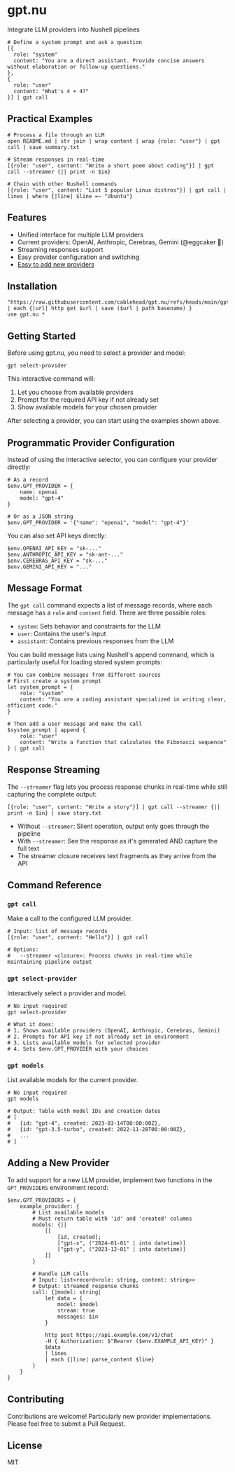 # gpt.nu

Integrate LLM providers into Nushell pipelines

```nu
# Define a system prompt and ask a question
[{
  role: "system"
  content: "You are a direct assistant. Provide concise answers without elaboration or follow-up questions."
},
{
  role: "user"
  content: "What's 4 + 4?"
}] | gpt call
```

## Practical Examples

```nu
# Process a file through an LLM
open README.md | str join | wrap content | wrap {role: "user"} | gpt call | save summary.txt

# Stream responses in real-time
[{role: "user", content: "Write a short poem about coding"}] | gpt call --streamer {|| print -n $in}

# Chain with other Nushell commands
[{role: "user", content: "List 5 popular Linux distros"}] | gpt call | lines | where {|line| $line =~ "Ubuntu"}
```

## Features

- Unified interface for multiple LLM providers
- Current providers: OpenAI, Anthropic, Cerebras, Gemini (@eggcaker 🙏)
- Streaming responses support
- Easy provider configuration and switching
- [Easy to add new providers](#adding-a-new-provider)

## Installation

```nu
"https://raw.githubusercontent.com/cablehead/gpt.nu/refs/heads/main/gpt.nu" | each {|url| http get $url | save ($url | path basename) }
use gpt.nu *
```

## Getting Started

Before using gpt.nu, you need to select a provider and model:

```nu
gpt select-provider
```

This interactive command will:
1. Let you choose from available providers
2. Prompt for the required API key if not already set
3. Show available models for your chosen provider

After selecting a provider, you can start using the examples shown above.

## Programmatic Provider Configuration

Instead of using the interactive selector, you can configure your provider
directly:

```nu
# As a record
$env.GPT_PROVIDER = {
    name: openai
    model: "gpt-4"
}

# Or as a JSON string
$env.GPT_PROVIDER = '{"name": "openai", "model": "gpt-4"}'
```

You can also set API keys directly:

```nu
$env.OPENAI_API_KEY = "sk-..."
$env.ANTHROPIC_API_KEY = "sk-ant-..."
$env.CEREBRAS_API_KEY = "sk-..."
$env.GEMINI_API_KEY = "..."
```

## Message Format

The `gpt call` command expects a list of message records, where each message has
a `role` and `content` field. There are three possible roles:

- `system`: Sets behavior and constraints for the LLM
- `user`: Contains the user's input
- `assistant`: Contains previous responses from the LLM

You can build message lists using Nushell's append command, which is
particularly useful for loading stored system prompts:

```nu
# You can combine messages from different sources
# First create a system prompt
let system_prompt = {
    role: "system"
    content: "You are a coding assistant specialized in writing clear, efficient code."
}

# Then add a user message and make the call
$system_prompt | append {
    role: "user"
    content: "Write a function that calculates the Fibonacci sequence"
} | gpt call
```

## Response Streaming

The `--streamer` flag lets you process response chunks in real-time while still capturing the complete output:

```nu
[{role: "user", content: "Write a story"}] | gpt call --streamer {|| print -n $in} | save story.txt
```

- Without `--streamer`: Silent operation, output only goes through the pipeline
- With `--streamer`: See the response as it's generated AND capture the full text
- The streamer closure receives text fragments as they arrive from the API

## Command Reference

### `gpt call`

Make a call to the configured LLM provider.

```nu
# Input: list of message records
[{role: "user", content: "Hello"}] | gpt call

# Options:
#   --streamer <closure>: Process chunks in real-time while maintaining pipeline output
```

### `gpt select-provider`

Interactively select a provider and model.

```nu
# No input required
gpt select-provider

# What it does:
# 1. Shows available providers (OpenAI, Anthropic, Cerebras, Gemini)
# 2. Prompts for API key if not already set in environment
# 3. Lists available models for selected provider
# 4. Sets $env.GPT_PROVIDER with your choices
```

### `gpt models`

List available models for the current provider.

```nu
# No input required
gpt models

# Output: Table with model IDs and creation dates
# [
#   {id: "gpt-4", created: 2023-03-14T00:00:00Z},
#   {id: "gpt-3.5-turbo", created: 2022-11-28T00:00:00Z},
#   ...
# ]
```

## Adding a New Provider

To add support for a new LLM provider, implement two functions in the
`GPT_PROVIDERS` environment record:

```nu
$env.GPT_PROVIDERS = {
    example_provider: {
        # List available models
        # Must return table with 'id' and 'created' columns
        models: {||
            [[
                [id, created];
                ["gpt-x", ("2024-01-01" | into datetime)]
                ["gpt-y", ("2023-12-01" | into datetime)]
            ]]
        }

        # Handle LLM calls
        # Input: list<record<role: string, content: string>>
        # Output: streamed response chunks
        call: {|model: string|
            let data = {
                model: $model
                stream: true
                messages: $in
            }

            http post https://api.example.com/v1/chat
            -H { Authorization: $"Bearer ($env.EXAMPLE_API_KEY)" }
            $data
            | lines
            | each {|line| parse_content $line}
        }
    }
}
```

## Contributing

Contributions are welcome! Particularly new provider implementations. Please
feel free to submit a Pull Request.

## License

MIT
